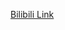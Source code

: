 [Bilibili Link](https://www.bilibili.com/video/BV14Fc3eiEFj/?vd_source=c801aa3fac0e6e97b0df71f74a8b25bd&__readwiseLocation=)